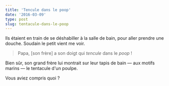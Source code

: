 ```yaml
---
title: 'Tencule dans le poop'
date: '2016-03-09'
type: post
slug: tentacule-dans-le-poop
---
```


Ils étaient en train de se déshabiller à la salle de bain, pour aller prendre une douche. Soudain le petit vient me voir.

> Papa, [son frère] a son doigt qui _tencule_ dans le _poop_ !

Bien sûr, son grand frère lui montrait sur leur tapis de bain — aux motifs marins — le tentacule d'un poulpe.

Vous aviez compris quoi ?
